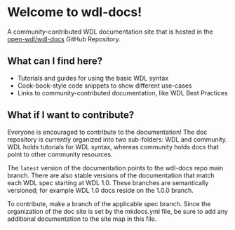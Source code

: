 # Welcome to wdl-docs!

A community-contributed WDL documentation site that is hosted in the [open-wdl/wdl-docs](https://github.com/ekiernan/wdl-docs) GitHub Repository. 

## What can I find here?
* Tutorials and guides for using the basic WDL syntax
* Cook-book-style code snippets to show different use-cases
* Links to community-contributed documentation, like WDL Best Practices



## What if I want to contribute?
Everyone is encouraged to contribute to the documentation! 
The doc repository is currently organized into two sub-folders: WDL and community. WDL holds tutorials for WDL syntax, whereas community holds docs that point to other community resources.

The `latest` version of the documentation points to the wdl-docs repo main branch. There are also stable versions of the documentation that match each WDL spec starting at WDL 1.0. These branches are semantically versioned; for example WDL 1.0 docs reside on the 1.0.0 branch. 

To contribute, make a branch of the applicable spec branch. Since the organization of the doc site is set by the mkdocs.yml file, be sure to add any additional documentation to the site map in this file. 